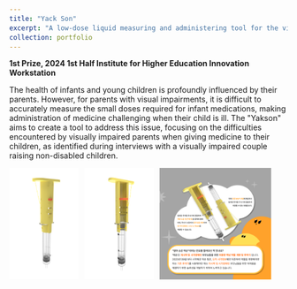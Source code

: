 ```yaml
---
title: "Yack Son"
excerpt: "A low-dose liquid measuring and administering tool for the visually impaired parents<br/><img src='/images/yackson_main.png'>"
collection: portfolio
---
```


**1st Prize, 2024 1st Half Institute for Higher Education Innovation Workstation**

The health of infants and young children is profoundly influenced by their parents. However, for parents with visual impairments, it is difficult to accurately measure the small doses required for infant medications, making administration of medicine challenging when their child is ill. The "Yakson" aims to create a tool to address this issue, focusing on the difficulties encountered by visually impaired parents when giving medicine to their children, as identified during interviews with a visually impaired couple raising non-disabled children.

<div style="display: flex; flex-wrap: wrap; gap: 10px;">
  <img src="/images/yackson_1.png" alt="Image 1" style="width: 25%;"/>
  <img src="/images/yackson_2.png" alt="Image 2" style="width: 25%;"/>
  <img src="/images/yackson_3.png" alt="Image 2" style="width: 40%;"/>
</div>